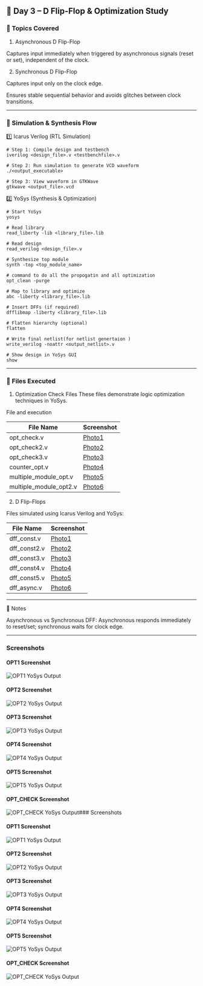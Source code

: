 ## 📘 Day 3 – D Flip-Flop & Optimization Study

### 🔹 Topics Covered

1. Asynchronous D Flip-Flop

Captures input immediately when triggered by asynchronous signals (reset or set), independent of the clock.



2. Synchronous D Flip-Flop

Captures input only on the clock edge.

Ensures stable sequential behavior and avoids glitches between clock transitions.

---

### 🔹 Simulation & Synthesis Flow

1️⃣ Icarus Verilog (RTL Simulation)
```
# Step 1: Compile design and testbench
iverilog <design_file>.v <testbenchfile>.v

# Step 2: Run simulation to generate VCD waveform
./<output_executable>

# Step 3: View waveform in GTKWave
gtkwave <output_file>.vcd
```
2️⃣ YoSys (Synthesis & Optimization)
```
# Start YoSys
yosys

# Read library
read_liberty -lib <library_file>.lib

# Read design
read_verilog <design_file>.v

# Synthesize top module
synth -top <top_module_name>

# command to do all the propogatin and all optimization
opt_clean -purge

# Map to library and optimize
abc -liberty <library_file>.lib

# Insert DFFs (if required)
dfflibmap -liberty <library_file>.lib

# Flatten hierarchy (optional)
flatten

# Write final netlist(for netlist genertaion )
write_verilog -noattr <output_netlist>.v

# Show design in YoSys GUI
show
```


---

### 🔹 Files Executed

1. Optimization Check Files
These files demonstrate logic optimization techniques in YoSys.


File and execution

| File Name              | Screenshot                 |
|------------------------|----------------------------|
| opt_check.v            | [Photo1](#opt1-screenshot) |
| opt_check2.v           | [Photo2](#opt2-screenshot) |
| opt_check3.v           | [Photo3](#opt3-screenshot) |
| counter_opt.v          | [Photo4](#opt4-screenshot) |
| multiple_module_opt.v  | [Photo5](#opt5-screenshot) |
| multiple_module_opt2.v | [Photo6](#opt6-screenshot) |


2. D Flip-Flops

Files simulated using Icarus Verilog and YoSys:

| File Name     | Screenshot                 |
|---------------|----------------------------|
| dff_const.v   | [Photo1](#dff1-screenshot) |
| dff_const2.v     | [Photo2](#dff2-screenshot) |
| dff_const3.v      | [Photo3](#dff3-screenshot) |
| dff_const4.v      | [Photo4](#dfft4-screenshot) |
| dff_const5.v     | [Photo5](#dfft5-screenshot) |
| dff_async.v     | [Photo6](#dff6-screenshot) |



---

🔹 Notes

Asynchronous vs Synchronous DFF: Asynchronous responds immediately to reset/set; synchronous waits for clock edge.

---

### Screenshots

#### OPT1 Screenshot
<a name="opt1-screenshot"></a>
![OPT1 YoSys Output](screenshots/OPT1_synth.png)

#### OPT2 Screenshot
<a name="opt2-screenshot"></a>
![OPT2 YoSys Output](screenshots/OPT2_synth.png)

#### OPT3 Screenshot
<a name="opt3-screenshot"></a>
![OPT3 YoSys Output](screenshots/OPT3_synth.png)

#### OPT4 Screenshot
<a name="opt4-screenshot"></a>
![OPT4 YoSys Output](screenshots/OPT4_synth.png)

#### OPT5 Screenshot
<a name="opt5-screenshot"></a>
![OPT5 YoSys Output](screenshots/OPT5_synth.png)

#### OPT_CHECK Screenshot
<a name="optcheck-screenshot"></a>
![OPT_CHECK YoSys Output](screenshots/OPT_CHECK_synth.png)### Screenshots

#### OPT1 Screenshot
<a name="opt1-screenshot"></a>
![OPT1 YoSys Output](screenshots/OPT1_synth.png)

#### OPT2 Screenshot
<a name="opt2-screenshot"></a>
![OPT2 YoSys Output](screenshots/OPT2_synth.png)

#### OPT3 Screenshot
<a name="opt3-screenshot"></a>
![OPT3 YoSys Output](screenshots/OPT3_synth.png)

#### OPT4 Screenshot
<a name="opt4-screenshot"></a>
![OPT4 YoSys Output](screenshots/OPT4_synth.png)

#### OPT5 Screenshot
<a name="opt5-screenshot"></a>
![OPT5 YoSys Output](screenshots/OPT5_synth.png)

#### OPT_CHECK Screenshot
<a name="optcheck-screenshot"></a>
![OPT_CHECK YoSys Output](screenshots/OPT_CHECK_synth.png)